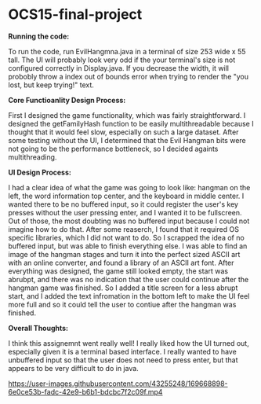 # OCS15-final-project

**Running the code:**

To run the code, run EvilHangmna.java in a terminal of size 253 wide x 55 tall. The UI will probably look very odd if the your terminal's size is not configured correctly in Display.java. If you decrease the width, it will probobly throw a index out of bounds error when trying to render the "you lost, but keep trying!" text.

**Core Functioanlity Design Process:**

First I designed the game functionality, which was fairly straightforward. I designed the getFamilyHash function to be easily multithreadable because I thought that it would feel slow, especially on such a large dataset. After some testing without the UI, I determined that the Evil Hangman bits were not going to be the performance bottleneck, so I decided againts multithreading.

**UI Design Process:**

I had a clear idea of what the game was going to look like: hangman on the left, the word information top center, and the keyboard in middle center. I wanted there to be no buffered input, so it could register the user's key presses without the user pressing enter, and I wanted it to be fullscreen. Out of those, the most doubting was no buffered input because I could not imagine how to do that. After some reaserch, I found that it required OS specific libraries, which I did not want to do. So I scrapped the idea of no buffered input, but was able to finish everything else. I was able to find an image of the hangman stages and turn it into the perfect sized ASCII art with an online converter, and found a library of an ASCII art font. After everything was designed, the game still looked empty, the start was abrubpt, and there was no indication that the user could continue after the hangman game was finished. So I added a title screen for a less abrupt start, and I added the text infromation in the bottom left to make the UI feel more full and so it could tell the user to contiue after the hangman was finished.

**Overall Thoughts:**

I think this assignemnt went really well! I really liked how the UI turned out, especially given it is a terminal based interface. I really wanted to have unbuffered input so that the user does not need to press enter, but that appears to be very difficult to do in java.

https://user-images.githubusercontent.com/43255248/169668898-6e0ce53b-fadc-42e9-b6b1-bdcbc7f2c09f.mp4
